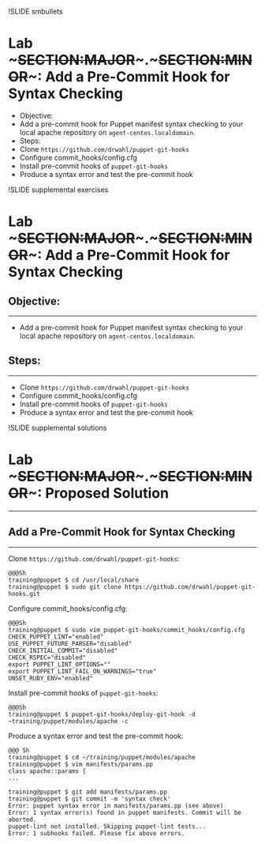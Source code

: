 !SLIDE smbullets
# Lab ~~~SECTION:MAJOR~~~.~~~SECTION:MINOR~~~: Add a Pre-Commit Hook for Syntax Checking

* Objective:
 * Add a pre-commit hook for Puppet manifest syntax checking to your local apache repository on `agent-centos.localdomain`.
* Steps:
 * Clone `https://github.com/drwahl/puppet-git-hooks`
 * Configure commit_hooks/config.cfg
 * Install pre-commit hooks of `puppet-git-hooks`
 * Produce a syntax error and test the pre-commit hook


!SLIDE supplemental exercises
# Lab ~~~SECTION:MAJOR~~~.~~~SECTION:MINOR~~~: Add a Pre-Commit Hook for Syntax Checking

## Objective:

****

* Add a pre-commit hook for Puppet manifest syntax checking to your local apache repository on `agent-centos.localdomain`.

## Steps:

****

* Clone `https://github.com/drwahl/puppet-git-hooks`
* Configure commit_hooks/config.cfg
* Install pre-commit hooks of `puppet-git-hooks`
* Produce a syntax error and test the pre-commit hook


!SLIDE supplemental solutions
# Lab ~~~SECTION:MAJOR~~~.~~~SECTION:MINOR~~~: Proposed Solution

****

## Add a Pre-Commit Hook for Syntax Checking

****

Clone `https://github.com/drwahl/puppet-git-hooks`:

    @@@Sh
    training@puppet $ cd /usr/local/share
    training@puppet $ sudo git clone https://github.com/drwahl/puppet-git-hooks.git

Configure commit_hooks/config.cfg:

    @@@Sh
    training@puppet $ sudo vim puppet-git-hooks/commit_hooks/config.cfg
    CHECK_PUPPET_LINT="enabled"
    USE_PUPPET_FUTURE_PARSER="disabled"
    CHECK_INITIAL_COMMIT="disabled"
    CHECK_RSPEC="disabled"
    export PUPPET_LINT_OPTIONS=""
    export PUPPET_LINT_FAIL_ON_WARNINGS="true"
    UNSET_RUBY_ENV="enabled"

Install pre-commit hooks of `puppet-git-hooks`:

    @@@Sh
    training@puppet $ puppet-git-hooks/deploy-git-hook -d ~training/puppet/modules/apache -c

Produce a syntax error and test the pre-commit hook:

    @@@ Sh
    training@puppet $ cd ~/training/puppet/modules/apache
    training@puppet $ vim manifests/params.pp
    class apache::params {
    ...

    training@puppet $ git add manifests/params.pp
    training@puppet $ git commit -m 'syntax check'
    Error: puppet syntax error in manifests/params.pp (see above)
    Error: 1 syntax error(s) found in puppet manifests. Commit will be aborted.
    puppet-lint not installed. Skipping puppet-lint tests...
    Error: 1 subhooks failed. Please fix above errors.
